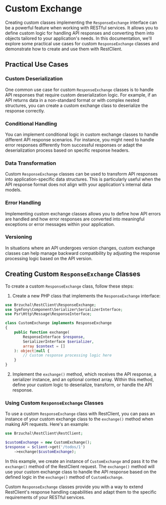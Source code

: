 # Custom Exchange

Creating custom classes implementing the `ResponseExchange` interface can be a powerful feature when working with RESTful services. It allows you to define custom logic for handling API responses and converting them into objects tailored to your application's needs. In this documentation, we'll explore some practical use cases for custom `ResponseExchange` classes and demonstrate how to create and use them with RestClient.

## Practical Use Cases

### Custom Deserialization

One common use case for custom `ResponseExchange` classes is to handle API responses that require custom deserialization logic. For example, if an API returns data in a non-standard format or with complex nested structures, you can create a custom exchange class to deserialize the response correctly.

### Conditional Handling

You can implement conditional logic in custom exchange classes to handle different API response scenarios. For instance, you might need to handle error responses differently from successful responses or adapt the deserialization process based on specific response headers.

### Data Transformation

Custom `ResponseExchange` classes can be used to transform API responses into application-specific data structures. This is particularly useful when the API response format does not align with your application's internal data models.

### Error Handling

Implementing custom exchange classes allows you to define how API errors are handled and how error responses are converted into meaningful exceptions or error messages within your application.

### Versioning

In situations where an API undergoes version changes, custom exchange classes can help manage backward compatibility by adjusting the response processing logic based on the API version.

## Creating Custom `ResponseExchange` Classes

To create a custom `ResponseExchange` class, follow these steps:

1. Create a new PHP class that implements the `ResponseExchange` interface:

```php
use Brzuchal\RestClient\ResponseExchange;
use Symfony\Component\Serializer\SerializerInterface;
use Psr\Http\Message\ResponseInterface;

class CustomExchange implements ResponseExchange
{
    public function exchange(
        ResponseInterface $response,
        SerializerInterface $serializer,
        array $context = []
    ): object|null {
        // Custom response processing logic here
    }
}
```

2. Implement the `exchange()` method, which receives the API response, a serializer instance, and an optional context array. Within this method, define your custom logic to deserialize, transform, or handle the API response.

### Using Custom `ResponseExchange` Classes

To use a custom `ResponseExchange` class with RestClient, you can pass an instance of your custom exchange class to the `exchange()` method when making API requests. Here's an example:

```php
use Brzuchal\RestClient\RestClient;

$customExchange = new CustomExchange();
$response = $client->get('/todos/1')
    ->exchange($customExchange);
```

In this example, we create an instance of `CustomExchange` and pass it to the `exchange()` method of the RestClient request. The `exchange()` method will use your custom exchange class to handle the API response based on the defined logic in the `exchange()` method of `CustomExchange`.

Custom `ResponseExchange` classes provide you with a way to extend RestClient's response handling capabilities and adapt them to the specific requirements of your RESTful services.
